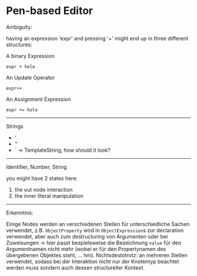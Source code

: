 # Pen-based Editor

Ambiguity:

having an expression 'expr' and pressing '+' might end up in three different structures:

A binary Expression
```
expr + hole
```

An Update Operator
```
expr++
```

An Assignment Expression
```
expr += hole
```

---

Strings

- '
- "
- ` -> TemplateString, how should it look?

---

Identifier, Number, String

you might have 2 states here:

1. the out node interaction
2. the inner literal manipulation

---

Erkenntnis:

Einige Nodes werden an verschiedenen Stellen für unterschiedliche Sachen verwendet, z.B. `ObjectProperty` wird in `ObjectExpression`s zur declaration verwendet, aber auch zum destructuring von Argumenten oder bei Zuweisungen -> hier passt bespielsweise die Bezeichnung `value` für den Argumentnamen nicht mehr (wobei er für den Propertynamen des übergebenen Objektes steht, ... hm). Nichtsdestotrotz: an mehreren Stellen verwendet, sodass bei der Interaktion nicht nur der Knotentyp beachtet werden muss sondern auch dessen structureller Kontext.

